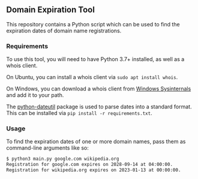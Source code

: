 ## Domain Expiration Tool

This repository contains a Python script which can be used to find the 
expiration dates of domain name registrations.

### Requirements

To use this tool, you will need to have Python 3.7+ installed, as well as a 
whois client. 

On Ubuntu, you can install a whois client via `sudo apt install whois`.

On Windows, you can download a whois client from 
[Windows Sysinternals](https://docs.microsoft.com/en-us/sysinternals/downloads/whois)
and add it to your path.

The [python-dateutil](https://pypi.org/project/python-dateutil/) package is used
to parse dates into a standard format. 
This can be installed via `pip install -r requirements.txt`.


### Usage

To find the expiration dates of one or more domain names, pass them as 
command-line arguments like so:

```bash
$ python3 main.py google.com wikipedia.org
Registration for google.com expires on 2028-09-14 at 04:00:00.
Registration for wikipedia.org expires on 2023-01-13 at 00:00:00.
```
